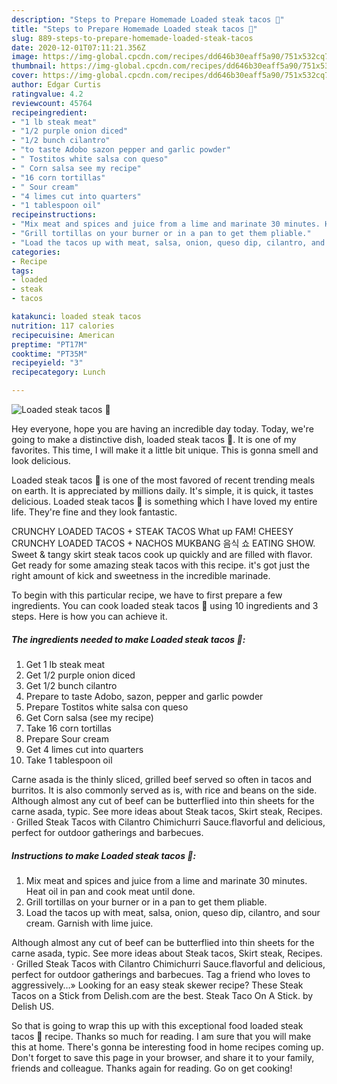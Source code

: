 ```yaml
---
description: "Steps to Prepare Homemade Loaded steak tacos 🌮"
title: "Steps to Prepare Homemade Loaded steak tacos 🌮"
slug: 889-steps-to-prepare-homemade-loaded-steak-tacos
date: 2020-12-01T07:11:21.356Z
image: https://img-global.cpcdn.com/recipes/dd646b30eaff5a90/751x532cq70/loaded-steak-tacos-🌮-recipe-main-photo.jpg
thumbnail: https://img-global.cpcdn.com/recipes/dd646b30eaff5a90/751x532cq70/loaded-steak-tacos-🌮-recipe-main-photo.jpg
cover: https://img-global.cpcdn.com/recipes/dd646b30eaff5a90/751x532cq70/loaded-steak-tacos-🌮-recipe-main-photo.jpg
author: Edgar Curtis
ratingvalue: 4.2
reviewcount: 45764
recipeingredient:
- "1 lb steak meat"
- "1/2 purple onion diced"
- "1/2 bunch cilantro"
- "to taste Adobo sazon pepper and garlic powder"
- " Tostitos white salsa con queso"
- " Corn salsa see my recipe"
- "16 corn tortillas"
- " Sour cream"
- "4 limes cut into quarters"
- "1 tablespoon oil"
recipeinstructions:
- "Mix meat and spices and juice from a lime and marinate 30 minutes. Heat oil in pan and cook meat until done."
- "Grill tortillas on your burner or in a pan to get them pliable."
- "Load the tacos up with meat, salsa, onion, queso dip, cilantro, and sour cream. Garnish with lime juice."
categories:
- Recipe
tags:
- loaded
- steak
- tacos

katakunci: loaded steak tacos 
nutrition: 117 calories
recipecuisine: American
preptime: "PT17M"
cooktime: "PT35M"
recipeyield: "3"
recipecategory: Lunch

---
```



![Loaded steak tacos 🌮](https://img-global.cpcdn.com/recipes/dd646b30eaff5a90/751x532cq70/loaded-steak-tacos-🌮-recipe-main-photo.jpg)

Hey everyone, hope you are having an incredible day today. Today, we're going to make a distinctive dish, loaded steak tacos 🌮. It is one of my favorites. This time, I will make it a little bit unique. This is gonna smell and look delicious.

Loaded steak tacos 🌮 is one of the most favored of recent trending meals on earth. It is appreciated by millions daily. It's simple, it is quick, it tastes delicious. Loaded steak tacos 🌮 is something which I have loved my entire life. They're fine and they look fantastic.

CRUNCHY LOADED TACOS + STEAK TACOS What up FAM! CHEESY CRUNCHY LOADED TACOS + NACHOS MUKBANG 음식 쇼 EATING SHOW. Sweet &amp; tangy skirt steak tacos cook up quickly and are filled with flavor. Get ready for some amazing steak tacos with this recipe. it&#39;s got just the right amount of kick and sweetness in the incredible marinade.


To begin with this particular recipe, we have to first prepare a few ingredients. You can cook loaded steak tacos 🌮 using 10 ingredients and 3 steps. Here is how you can achieve it.

<!--inarticleads1-->

##### The ingredients needed to make Loaded steak tacos 🌮:

1. Get 1 lb steak meat
1. Get 1/2 purple onion diced
1. Get 1/2 bunch cilantro
1. Prepare to taste Adobo, sazon, pepper and garlic powder
1. Prepare  Tostitos white salsa con queso
1. Get  Corn salsa (see my recipe)
1. Take 16 corn tortillas
1. Prepare  Sour cream
1. Get 4 limes cut into quarters
1. Take 1 tablespoon oil


Carne asada is the thinly sliced, grilled beef served so often in tacos and burritos. It is also commonly served as is, with rice and beans on the side. Although almost any cut of beef can be butterflied into thin sheets for the carne asada, typic. See more ideas about Steak tacos, Skirt steak, Recipes. · Grilled Steak Tacos with Cilantro Chimichurri Sauce.flavorful and delicious, perfect for outdoor gatherings and barbecues. 

<!--inarticleads2-->

##### Instructions to make Loaded steak tacos 🌮:

1. Mix meat and spices and juice from a lime and marinate 30 minutes. Heat oil in pan and cook meat until done.
1. Grill tortillas on your burner or in a pan to get them pliable.
1. Load the tacos up with meat, salsa, onion, queso dip, cilantro, and sour cream. Garnish with lime juice.


Although almost any cut of beef can be butterflied into thin sheets for the carne asada, typic. See more ideas about Steak tacos, Skirt steak, Recipes. · Grilled Steak Tacos with Cilantro Chimichurri Sauce.flavorful and delicious, perfect for outdoor gatherings and barbecues. Tag a friend who loves to aggressively…» Looking for an easy steak skewer recipe? These Steak Tacos on a Stick from Delish.com are the best. Steak Taco On A Stick. by Delish US. 

So that is going to wrap this up with this exceptional food loaded steak tacos 🌮 recipe. Thanks so much for reading. I am sure that you will make this at home. There's gonna be interesting food in home recipes coming up. Don't forget to save this page in your browser, and share it to your family, friends and colleague. Thanks again for reading. Go on get cooking!
